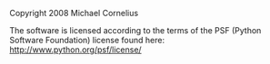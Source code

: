 Copyright 2008 Michael Cornelius

The software is licensed according to the terms of the PSF (Python Software Foundation) license found here: http://www.python.org/psf/license/